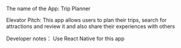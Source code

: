 The name of the App: Trip Planner

Elevator Pitch:
This app allows users to plan their trips, search for attractions and review it and also share their experiences with others 



Developer notes：
Use React Native for this app

